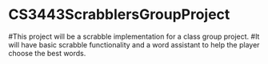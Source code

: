 # CS3443ScrabblersGroupProject

#This project will be a scrabble implementation for a class group project.
#It will have basic scrabble functionality and a word assistant to help the player choose the best words.
